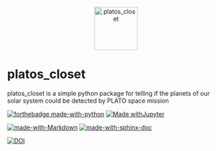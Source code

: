 <p align="center"><img src="docs/platos_closet_logo.png" alt="platos_closet" width="100"/></p>

# platos_closet


platos_closet is a simple python package for telling if the planets of our solar system could be detected by PLATO space mission


[![forthebadge made-with-python](http://ForTheBadge.com/images/badges/made-with-python.svg)](https://www.python.org/)
[![Made withJupyter](https://img.shields.io/badge/Made%20with-Jupyter-orange?style=for-the-badge&logo=Jupyter)](https://jupyter.org/try)


[![made-with-Markdown](https://img.shields.io/badge/Made%20with-Markdown-1f425f.svg)](http://commonmark.org)
[![made-with-sphinx-doc](https://img.shields.io/badge/Made%20with-Sphinx-1f425f.svg)](https://www.sphinx-doc.org/)


[![DOI](https://zenodo.org/badge/665992280.svg)](https://zenodo.org/badge/latestdoi/665992280)

